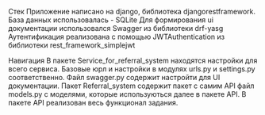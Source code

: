 Стек
Приложение написано на django, библиотека djangorestframework.
База данных использовалась - SQLite
Для формирования ui документации использовался Swagger из библиотеки drf-yasg
Аутентификация реализована с помощью JWTAuthentication из библиотеки rest_framework_simplejwt

Навигация 
В пакете Service_for_referral_system находятся настройки для всего сервиса.
Базовые юрл и настройки в модулях urls.py и settings.py соответственно.
Файл swagger.py содержит настройти для UI документации.
Пакет Referral_system содержит пакет с самим API файл models.py с моделями, 
которые используються далее в пакете API.
В пакете API реализован весь функционал задания.

